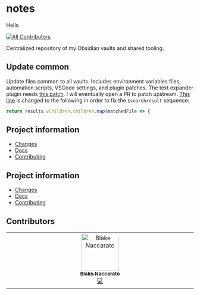 # notes

Hello

[![All Contributors](https://img.shields.io/github/all-contributors/blakeNaccarato/notes?color=ee8449&style=flat-square)](#contributors)

Centralized repository of my Obsidian vaults and shared tooling.

## Update common

Update files common to all vaults. Includes environment variables files, automation scripts, VSCode settings, and plugin patches. The text expander plugin needs [this patch](https://github.com/mrjackphil/obsidian-text-expand/issues/78). I will eventually open a PR to patch upstream. [This line](https://github.com/mrjackphil/obsidian-text-expand/blob/d896e5aff557b37daa566c55c147a6b81fee5717/src/sequences/sequences.ts#L276) is changed to the following in order to fix the `$searchresult` sequence:

```JavaScript
return results.vChildren.children.map(matchedFile => {
```

## Project information

- [Changes](<https://blakeNaccarato.github.io/notes/changelog.html>)
- [Docs](<https://blakeNaccarato.github.io/notes>)
- [Contributing](<https://blakeNaccarato.github.io/notes/contributing.html>)

## Project information

- [Changes](<https://blakeNaccarato.github.io/notes/changelog.html>)
- [Docs](<https://blakeNaccarato.github.io/notes>)
- [Contributing](<https://blakeNaccarato.github.io/notes/contributing.html>)

## Contributors

<!-- ALL-CONTRIBUTORS-LIST:START - Do not remove or modify this section -->
<!-- prettier-ignore-start -->
<!-- markdownlint-disable -->
<table>
  <tbody>
    <tr>
      <td align="center" valign="top" width="14.28%"><a href="https://www.blakenaccarato.com/"><img src="https://avatars.githubusercontent.com/u/20692450?v=4?s=100" width="100px;" alt="Blake Naccarato"/><br /><sub><b>Blake Naccarato</b></sub></a><br /><a href="#code-blakeNaccarato" title="Code">💻</a></td>
    </tr>
  </tbody>
</table>

<!-- markdownlint-restore -->
<!-- prettier-ignore-end -->

<!-- ALL-CONTRIBUTORS-LIST:END -->
